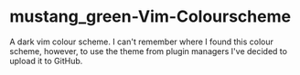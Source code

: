 # mustang_green-Vim-Colourscheme
A dark vim colour scheme. I can't remember where I found this colour scheme, however, to use the theme from plugin managers I've decided to upload it to GitHub.
